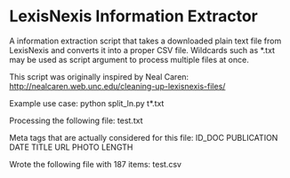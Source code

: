 # LexisNexis Information Extractor

A information extraction script that takes a downloaded plain text file from LexisNexis
and converts it into a proper CSV file. Wildcards such as *.txt may be used
as script argument to process multiple files at once.

This script was originally inspired by Neal Caren:
http://nealcaren.web.unc.edu/cleaning-up-lexisnexis-files/

Example use case:
python split_ln.py t*.txt

Processing the following file:
 test.txt

Meta tags that are actually considered for this file:
 ID_DOC
 PUBLICATION
 DATE
 TITLE
 URL
 PHOTO
 LENGTH

Wrote the following file with 187 items:
 test.csv 
